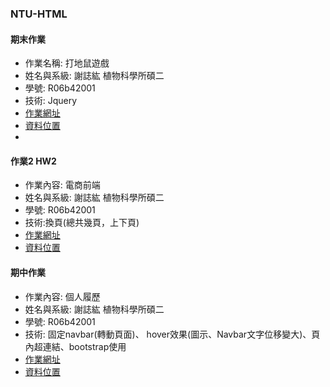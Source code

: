 ### NTU-HTML

#### 期末作業
* 作業名稱: 打地鼠遊戲
* 姓名與系級: 謝誌紘 植物科學所碩二
* 學號: R06b42001
* 技術: Jquery
* [作業網址](https://dppss90008.github.io/NTU-HTML/MyFinal/index.html)
* [資料位置](https://github.com/dppss90008/NTU-HTML/tree/master/MyFinal)
* 
#### 作業2 HW2
* 作業內容: 電商前端
* 姓名與系級: 謝誌紘 植物科學所碩二
* 學號: R06b42001
* 技術:換頁(總共幾頁，上下頁)
* [作業網址](https://dppss90008.github.io/NTU-HTML/shopping%20web/index.html)
* [資料位置](https://github.com/dppss90008/NTU-HTML/tree/master/shopping%20web)

#### 期中作業
* 作業內容: 個人履歷
* 姓名與系級: 謝誌紘 植物科學所碩二
* 學號: R06b42001
* 技術: 固定navbar(轉動頁面)、 hover效果(圖示、Navbar文字位移變大)、頁內超連結、bootstrap使用
* [作業網址](https://dppss90008.github.io/NTU-HTML/CV/index.html)
* [資料位置](https://github.com/dppss90008/NTU-HTML/tree/master/CV)
